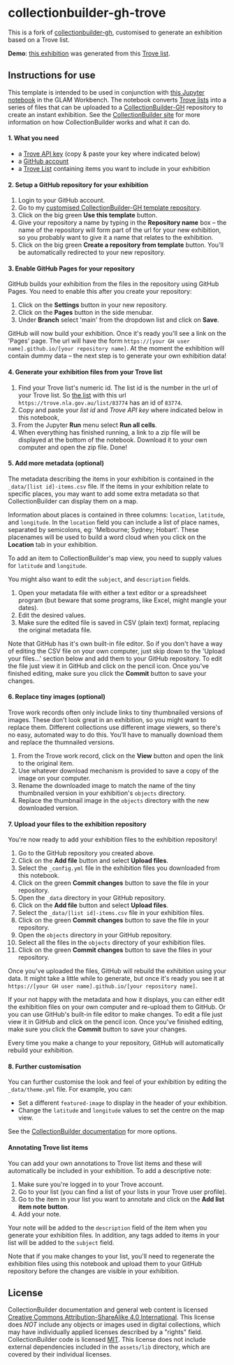 # collectionbuilder-gh-trove

This is a fork of [collectionbuilder-gh](https://github.com/CollectionBuilder/collectionbuilder-gh), customised to generate an exhibition based on a Trove list.

**Demo**: [this exhibition](https://wragge.github.io/trove-wragge-list-demo/) was generated from this [Trove list](https://trove.nla.gov.au/list/83777).

## Instructions for use

This template is intended to be used in conjunction with [this Jupyter notebook](http://glam-workbench.net/trove-lists/#convert-a-trove-list-into-a-collectionbuilder-exhibition) in the GLAM Workbench. The notebook converts [Trove lists](https://trove.nla.gov.au/help/become-voluntrove/lists) into a series of files that can be uploaded to a [CollectionBuilder-GH](https://github.com/CollectionBuilder/collectionbuilder-gh) repository to create an instant exhibition. See the [CollectionBuilder site](https://collectionbuilder.github.io/) for more information on how CollectionBuilder works and what it can do.

#### 1. What you need

* a [Trove API key](https://trove.nla.gov.au/about/create-something/using-api#getting-an-api-key) (copy & paste your key where indicated below)
* a [GitHub account](https://github.com/signup)
* a [Trove List](https://trove.nla.gov.au/help/become-voluntrove/lists) containing items you want to include in your exhibition

#### 2. Setup a GitHub repository for your exhibition

1. Login to your GitHub account.
2. Go to my [customised CollectionBuilder-GH template repository](https://github.com/wragge/collectionbuilder-gh-trove).
3. Click on the big green **Use this template** button.
4. Give your repository a name by typing in the **Repository name** box – the name of the repository will form part of the url for your new exhibition, so you probably want to give it a name that relates to the exhibition.
5. Click on the big green **Create a repository from template** button. You'll be automatically redirected to your new repository.

#### 3. Enable GitHub Pages for your repository

GitHub builds your exhibition from the files in the repository using GitHub Pages. You need to enable this after you create your repository:

1. Click on the **Settings** button in your new repository.
2. Click on the **Pages** button in the side menubar.
3. Under **Branch** select 'main' from the dropdown list and click on **Save**.

GitHub will now build your exhibition. Once it's ready you'll see a link on the 'Pages' page. The url will have the form `https://[your GH user name].github.io/[your repository name]`. At the moment the exhibition will contain dummy data – the next step is to generate your own exhibition data! 

#### 4. Generate your exhibition files from your Trove list

1. Find your Trove list's numeric id. The list id is the number in the url of your Trove list. So [the list](https://trove.nla.gov.au/list/83774) with this url `https://trove.nla.gov.au/list/83774` has an id of `83774`.
2. Copy and paste your *list id* and *Trove API key* where indicated below in this notebook,
3. From the Jupyter **Run** menu select **Run all cells**.
4. When everything has finished running, a link to a zip file will be displayed at the bottom of the notebook. Download it to your own computer and open the zip file. Done!

#### 5. Add more metadata (optional)

The metadata describing the items in your exhibition is contained in the `_data/[list id]-items.csv` file. If the items in your exhibition relate to specific places, you may want to add some extra metadata so that CollectionBuilder can display them on a map.

Information about places is contained in three columns: `location`, `latitude`, and `longitude`. In the `location` field you can include a list of place names, separated by semicolons, eg: 'Melbourne; Sydney; Hobart'. These placenames will be used to build a word cloud when you click on the **Location** tab in your exhibition. 

To add an item to CollectionBuilder's map view, you need to supply values for `latitude` and `longitude`.

You might also want to edit the `subject`, and `description` fields.

1. Open your metadata file with either a text editor or a spreadsheet program (but beware that some programs, like Excel, might mangle your dates).
2. Edit the desired values.
3. Make sure the edited file is saved in CSV (plain text) format, replacing the original metadata file.

Note that GitHub has it's own built-in file editor. So if you don't have a way of editing the CSV file on your own computer, just skip down to the 'Upload your files...' section below and add them to your GitHub repository. To edit the file just view it in GitHub and click on the pencil icon. Once you've finished editing, make sure you click the **Commit** button to save your changes.

#### 6. Replace tiny images (optional)

Trove work records often only include links to tiny thumbnailed versions of images. These don't look great in an exhibition, so you might want to replace them. Different collections use different image viewers, so there's no easy, automated way to do this. You'll have to manually download them and replace the thumnailed versions.

1. From the Trove work record, click on the **View** button and open the link to the original item.
2. Use whatever download mechanism is provided to save a copy of the image on your computer.
3. Rename the downloaded image to match the name of the tiny thumbnailed version in your exhibition's `objects` directory.
4. Replace the thumbnail image in the `objects` directory with the new downloaded version.

#### 7. Upload your files to the exhibition repository

You're now ready to add your exhibition files to the exhibition repository!

1. Go to the GitHub repository you created above.
2. Click on the **Add file** button and select **Upload files**.
3. Select the `_config.yml` file in the exhibition files you downloaded from this notebook.
4. Click on the green **Commit changes** button to save the file in your repository.
5. Open the `_data` directory in your GitHub repository.
6. Click on the **Add file** button and select **Upload files**.
7. Select the `_data/[list id]-items.csv` file in your exhibition files.
8. Click on the green **Commit changes** button to save the file in your repository.
9. Open the `objects` directory in your GitHub repository.
10. Select all the files in the `objects` directory of your exhibition files.
11. Click on the green **Commit changes** button to save the files in your repository.

Once you've uploaded the files, GitHub will rebuild the exhibition using your data. It might take a little while to generate, but once it's ready you see it at `https://[your GH user name].github.io/[your repository name]`.

If your not happy with the metadata and how it displays, you can either edit the exhibition files on your own computer and re-upload them to GitHub. Or you can use GitHub's built-in file editor to make changes. To edit a file just view it in GitHub and click on the pencil icon. Once you've finished editing, make sure you click the **Commit** button to save your changes.

Every time you make a change to your repository, GitHub will automatically rebuild your exhibition.

#### 8. Further customisation

You can further customise the look and feel of your exhibition by editing the `_data/theme.yml` file. For example, you can:

* Set a different `featured-image` to display in the header of your exhibition.
* Change the `latitude` and `longitude` values to set the centre on the map view.

See the [CollectionBuilder documentation](https://collectionbuilder.github.io/cb-docs/docs/theme/) for more options.


#### Annotating Trove list items

You can add your own annotations to Trove list items and these will automatically be included in your exhibition. To add a descriptive note:

1. Make sure you're logged in to your Trove account.
2. Go to your list (you can find a list of your lists in your Trove user profile).
3. Go to the item in your list you want to annotate and click on the **Add list item note button**.
4. Add your note.

Your note will be added to the `description` field of the item when you generate your exhibition files. In addition, any tags added to items in your list will be added to the `subject` field.

Note that if you make changes to your list, you'll need to regenerate the exhibition files using this notebook and upload them to your GitHub repository before the changes are visible in your exhibition.

## License

CollectionBuilder documentation and general web content is licensed [Creative Commons Attribution-ShareAlike 4.0 International](http://creativecommons.org/licenses/by-sa/4.0/). 
This license does *NOT* include any objects or images used in digital collections, which may have individually applied licenses described by a "rights" field.
CollectionBuilder code is licensed [MIT](https://github.com/CollectionBuilder/collectionbuilder-gh/blob/main/LICENSE). 
This license does not include external dependencies included in the `assets/lib` directory, which are covered by their individual licenses.
